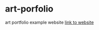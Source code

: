 # art-porfolio
art portfolio example website
[link to website](https://mazradwan.github.io/art-porfolio/)
